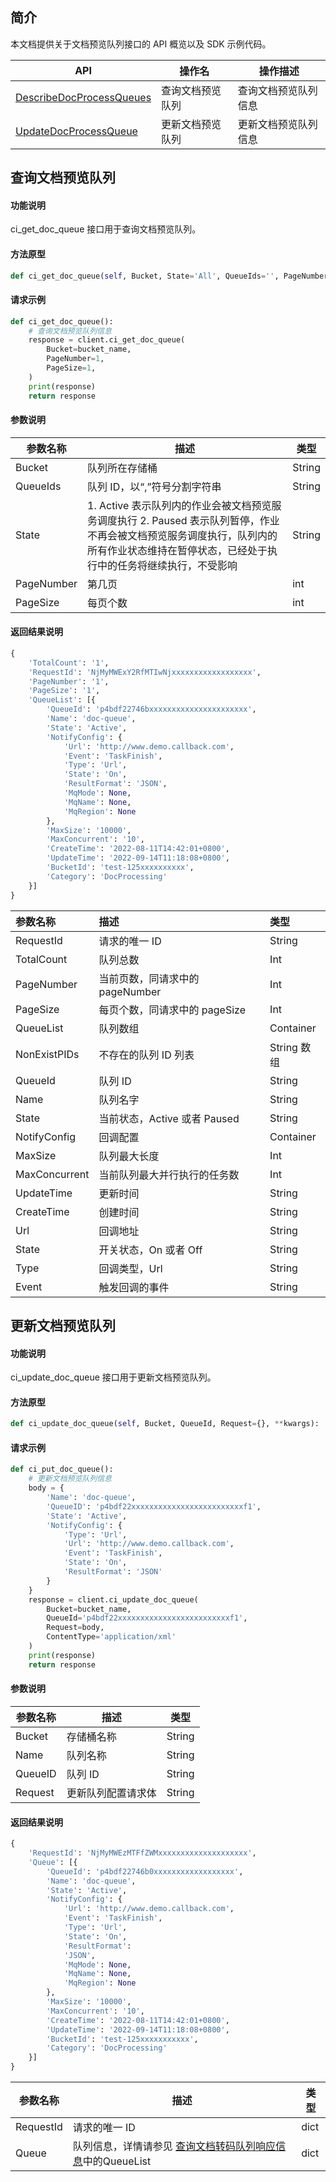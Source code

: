 

## 简介
本文档提供关于文档预览队列接口的 API 概览以及 SDK 示例代码。

| API            | 操作名       | 操作描述     |
| --------------- | ------------ | -------- |
| [DescribeDocProcessQueues](https://intl.cloud.tencent.com/document/product/436/49411)   |     查询文档预览队列     | 查询文档预览队列信息 |
| [UpdateDocProcessQueue](https://intl.cloud.tencent.com/document/product/436/49412)    |   更新文档预览队列       | 更新文档预览队列信息 |


## 查询文档预览队列

#### 功能说明

ci_get_doc_queue 接口用于查询文档预览队列。

#### 方法原型
```py
def ci_get_doc_queue(self, Bucket, State='All', QueueIds='', PageNumber='', PageSize='', **kwargs):
```

#### 请求示例
```py
def ci_get_doc_queue():
    # 查询文档预览队列信息
    response = client.ci_get_doc_queue(
        Bucket=bucket_name,
        PageNumber=1,
        PageSize=1,
    )
    print(response)
    return response
```

#### 参数说明

| 参数名称| 描述  | 类型  |
| ----| ---- | ---- |
| Bucket | 队列所在存储桶 | String             |
| QueueIds | 队列 ID，以“,”符号分割字符串 | String             |
| State | 1. Active 表示队列内的作业会被文档预览服务调度执行 2. Paused 表示队列暂停，作业不再会被文档预览服务调度执行，队列内的所有作业状态维持在暂停状态，已经处于执行中的任务将继续执行，不受影响 | String      |
| PageNumber | 第几页 | int |
| PageSize | 每页个数 | int |

#### 返回结果说明

```py
{
    'TotalCount': '1', 
    'RequestId': 'NjMyMWExY2RfMTIwNjxxxxxxxxxxxxxxxxxx', 
    'PageNumber': '1', 
    'PageSize': '1', 
    'QueueList': [{
        'QueueId': 'p4bdf22746bxxxxxxxxxxxxxxxxxxxxxx', 
        'Name': 'doc-queue', 
        'State': 'Active', 
        'NotifyConfig': {
            'Url': 'http://www.demo.callback.com', 
            'Event': 'TaskFinish', 
            'Type': 'Url', 
            'State': 'On', 
            'ResultFormat': 'JSON', 
            'MqMode': None, 
            'MqName': None, 
            'MqRegion': None
        }, 
        'MaxSize': '10000', 
        'MaxConcurrent': '10', 
        'CreateTime': '2022-08-11T14:42:01+0800', 
        'UpdateTime': '2022-09-14T11:18:08+0800', 
        'BucketId': 'test-125xxxxxxxxxx', 
        'Category': 'DocProcessing'
    }]
}

```

| 参数名称     | 描述                            | 类型       |
| :----------- | :------------------------------ | :--------- |
| RequestId    | 请求的唯一 ID                   | String     |
| TotalCount   | 队列总数                        | Int        |
| PageNumber   | 当前页数，同请求中的 pageNumber | Int        |
| PageSize     | 每页个数，同请求中的 pageSize   | Int        |
| QueueList    | 队列数组                        | Container  |
| NonExistPIDs | 不存在的队列 ID 列表            | String 数组 |
| QueueId       | 队列 ID                      | String    |
| Name          | 队列名字                     | String    |
| State         | 当前状态，Active 或者 Paused | String    |
| NotifyConfig  | 回调配置                     | Container |
| MaxSize       | 队列最大长度                 | Int       |
| MaxConcurrent | 当前队列最大并行执行的任务数 | Int       |
| UpdateTime    | 更新时间                     | String    |
| CreateTime    | 创建时间                     | String    |
| Url      | 回调地址              | String |
| State    | 开关状态，On 或者 Off | String |
| Type     | 回调类型，Url         | String |
| Event    | 触发回调的事件        | String |


## 更新文档预览队列

#### 功能说明

ci_update_doc_queue 接口用于更新文档预览队列。

#### 方法原型

```py
def ci_update_doc_queue(self, Bucket, QueueId, Request={}, **kwargs):

```

#### 请求示例
```py
def ci_put_doc_queue():
    # 更新文档预览队列信息
    body = {
        'Name': 'doc-queue',
        'QueueID': 'p4bdf22xxxxxxxxxxxxxxxxxxxxxxxxxf1',
        'State': 'Active',
        'NotifyConfig': {
            'Type': 'Url',
            'Url': 'http://www.demo.callback.com',
            'Event': 'TaskFinish',
            'State': 'On',
            'ResultFormat': 'JSON'
        }
    }
    response = client.ci_update_doc_queue(
        Bucket=bucket_name,
        QueueId='p4bdf22xxxxxxxxxxxxxxxxxxxxxxxxxf1',
        Request=body,
        ContentType='application/xml'
    )
    print(response)
    return response
```
#### 参数说明

| 参数名称| 描述  | 类型  |
| ----| ---- | ---- |
| Bucket | 存储桶名称 | String |
| Name | 队列名称 | String             |
| QueueID | 队列 ID | String      |
| Request | 更新队列配置请求体 | String |

#### 返回结果说明

```py
{
    'RequestId': 'NjMyMWEzMTFfZWMxxxxxxxxxxxxxxxxxxxx', 
    'Queue': [{
        'QueueId': 'p4bdf22746b0xxxxxxxxxxxxxxxxxx', 
        'Name': 'doc-queue', 
        'State': 'Active', 
        'NotifyConfig': {
            'Url': 'http://www.demo.callback.com', 
            'Event': 'TaskFinish', 
            'Type': 'Url', 
            'State': 'On', 
            'ResultFormat': 
            'JSON', 
            'MqMode': None, 
            'MqName': None, 
            'MqRegion': None
        }, 
        'MaxSize': '10000', 
        'MaxConcurrent': '10', 
        'CreateTime': '2022-08-11T14:42:01+0800', 
        'UpdateTime': '2022-09-14T11:18:08+0800', 
        'BucketId': 'test-125xxxxxxxxxxx', 
        'Category': 'DocProcessing'
    }]
}

```

| 参数名称  | 描述                                                         | 类型   |
| --------- | ------------------------------------------------------------ | ------ |
| RequestId | 请求的唯一 ID                                                | dict |
| Queue     | 队列信息，详情请参见 [查询文档转码队列响应信息](https://www.tencentcloud.com/document/product/1045/47935#.E5.93.8D.E5.BA.94)中的QueueList | dict |



